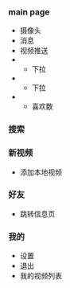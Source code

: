 ### main page
* 摄像头
* 消息
* 视频推送
* * 下拉
* * 下拉
* * 喜欢数

### 搜索

### 新视频
* 添加本地视频

### 好友
* 跳转信息页

### 我的
* 设置
* 退出
* 我的视频列表